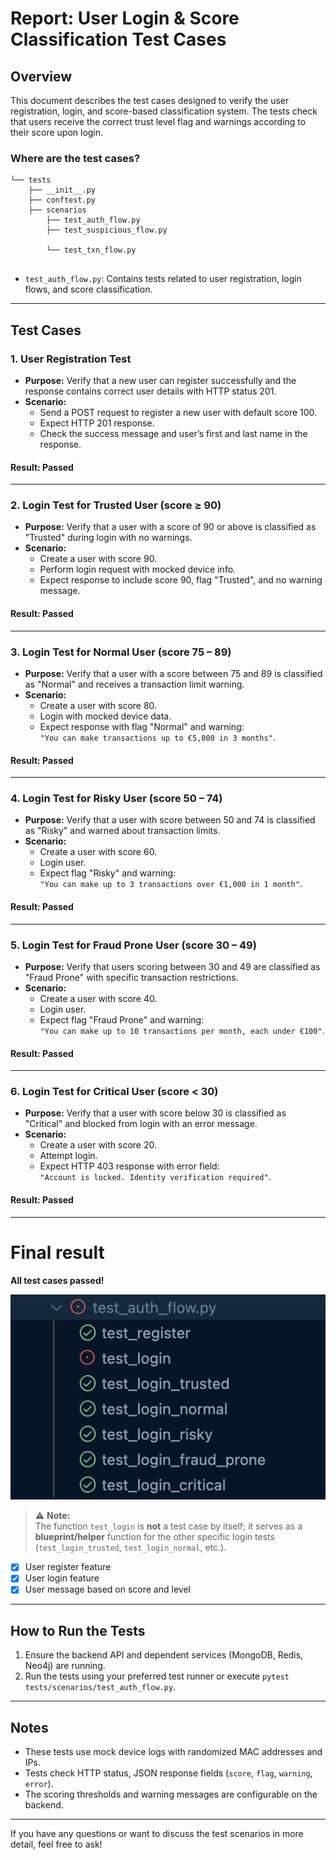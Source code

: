 # Report: User Login & Score Classification Test Cases

## Overview

This document describes the test cases designed to verify the user registration, login, and score-based classification system. The tests check that users receive the correct trust level flag and warnings according to their score upon login.

### Where are the test cases?

```
└── tests
    ├── __init__.py
    ├── conftest.py
    ├── scenarios
        ├── test_auth_flow.py
        ├── test_suspicious_flow.py

        └── test_txn_flow.py
 
```

- `test_auth_flow.py`: Contains tests related to user registration, login flows, and score classification.

---

## Test Cases

### 1. User Registration Test

- **Purpose:** Verify that a new user can register successfully and the response contains correct user details with HTTP status 201.
- **Scenario:**
  - Send a POST request to register a new user with default score 100.
  - Expect HTTP 201 response.
  - Check the success message and user’s first and last name in the response.

#### Result: Passed

---

### 2. Login Test for Trusted User (score ≥ 90)

- **Purpose:** Verify that a user with a score of 90 or above is classified as "Trusted" during login with no warnings.
- **Scenario:**
  - Create a user with score 90.
  - Perform login request with mocked device info.
  - Expect response to include score 90, flag "Trusted", and no warning message.

#### Result: Passed

---

### 3. Login Test for Normal User (score 75 – 89)

- **Purpose:** Verify that a user with a score between 75 and 89 is classified as "Normal" and receives a transaction limit warning.
- **Scenario:**
  - Create a user with score 80.
  - Login with mocked device data.
  - Expect response with flag "Normal" and warning:  
    `"You can make transactions up to €5,000 in 3 months"`.

#### Result: Passed

---

### 4. Login Test for Risky User (score 50 – 74)

- **Purpose:** Verify that a user with score between 50 and 74 is classified as "Risky" and warned about transaction limits.
- **Scenario:**
  - Create a user with score 60.
  - Login user.
  - Expect flag "Risky" and warning:  
    `"You can make up to 3 transactions over €1,000 in 1 month"`.

#### Result: Passed

---

### 5. Login Test for Fraud Prone User (score 30 – 49)

- **Purpose:** Verify that users scoring between 30 and 49 are classified as "Fraud Prone" with specific transaction restrictions.
- **Scenario:**
  - Create a user with score 40.
  - Login user.
  - Expect flag "Fraud Prone" and warning:  
    `"You can make up to 10 transactions per month, each under €100"`.

#### Result: Passed

---

### 6. Login Test for Critical User (score < 30)

- **Purpose:** Verify that a user with score below 30 is classified as "Critical" and blocked from login with an error message.
- **Scenario:**
  - Create a user with score 20.
  - Attempt login.
  - Expect HTTP 403 response with error field:  
    `"Account is locked. Identity verification required"`.

#### Result: Passed

---
# Final result

**All test cases passed!**

![img](./img/test_auth_result.png)

> ⚠️ **Note:**  
> The function `test_login` is **not** a test case by itself; it serves as a **blueprint/helper** function for the other specific login tests (`test_login_trusted`, `test_login_normal`, etc.).


- [x] User register feature
- [x] User login feature
- [x] User message based on score and level

---

## How to Run the Tests

1. Ensure the backend API and dependent services (MongoDB, Redis, Neo4j) are running.
2. Run the tests using your preferred test runner or execute `pytest tests/scenarios/test_auth_flow.py`.

---

## Notes

- These tests use mock device logs with randomized MAC addresses and IPs.
- Tests check HTTP status, JSON response fields (`score`, `flag`, `warning`, `error`).
- The scoring thresholds and warning messages are configurable on the backend.

---

If you have any questions or want to discuss the test scenarios in more detail, feel free to ask!
